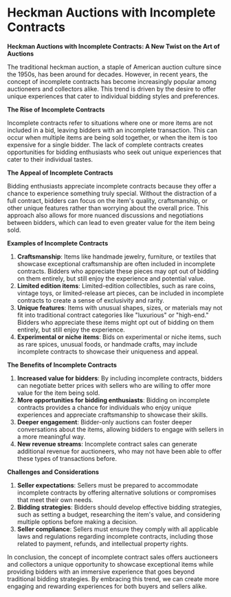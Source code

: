 # Heckman Auctions with Incomplete Contracts

**Heckman Auctions with Incomplete Contracts: A New Twist on the Art of Auctions**

The traditional heckman auction, a staple of American auction culture since the 1950s, has been around for decades. However, in recent years, the concept of incomplete contracts has become increasingly popular among auctioneers and collectors alike. This trend is driven by the desire to offer unique experiences that cater to individual bidding styles and preferences.

**The Rise of Incomplete Contracts**

Incomplete contracts refer to situations where one or more items are not included in a bid, leaving bidders with an incomplete transaction. This can occur when multiple items are being sold together, or when the item is too expensive for a single bidder. The lack of complete contracts creates opportunities for bidding enthusiasts who seek out unique experiences that cater to their individual tastes.

**The Appeal of Incomplete Contracts**

Bidding enthusiasts appreciate incomplete contracts because they offer a chance to experience something truly special. Without the distraction of a full contract, bidders can focus on the item's quality, craftsmanship, or other unique features rather than worrying about the overall price. This approach also allows for more nuanced discussions and negotiations between bidders, which can lead to even greater value for the item being sold.

**Examples of Incomplete Contracts**

1. **Craftsmanship**: Items like handmade jewelry, furniture, or textiles that showcase exceptional craftsmanship are often included in incomplete contracts. Bidders who appreciate these pieces may opt out of bidding on them entirely, but still enjoy the experience and potential value.
2. **Limited edition items**: Limited-edition collectibles, such as rare coins, vintage toys, or limited-release art pieces, can be included in incomplete contracts to create a sense of exclusivity and rarity.
3. **Unique features**: Items with unusual shapes, sizes, or materials may not fit into traditional contract categories like "luxurious" or "high-end." Bidders who appreciate these items might opt out of bidding on them entirely, but still enjoy the experience.
4. **Experimental or niche items**: Bids on experimental or niche items, such as rare spices, unusual foods, or handmade crafts, may include incomplete contracts to showcase their uniqueness and appeal.

**The Benefits of Incomplete Contracts**

1. **Increased value for bidders**: By including incomplete contracts, bidders can negotiate better prices with sellers who are willing to offer more value for the item being sold.
2. **More opportunities for bidding enthusiasts**: Bidding on incomplete contracts provides a chance for individuals who enjoy unique experiences and appreciate craftsmanship to showcase their skills.
3. **Deeper engagement**: Bidder-only auctions can foster deeper conversations about the items, allowing bidders to engage with sellers in a more meaningful way.
4. **New revenue streams**: Incomplete contract sales can generate additional revenue for auctioneers, who may not have been able to offer these types of transactions before.

**Challenges and Considerations**

1. **Seller expectations**: Sellers must be prepared to accommodate incomplete contracts by offering alternative solutions or compromises that meet their own needs.
2. **Bidding strategies**: Bidders should develop effective bidding strategies, such as setting a budget, researching the item's value, and considering multiple options before making a decision.
3. **Seller compliance**: Sellers must ensure they comply with all applicable laws and regulations regarding incomplete contracts, including those related to payment, refunds, and intellectual property rights.

In conclusion, the concept of incomplete contract sales offers auctioneers and collectors a unique opportunity to showcase exceptional items while providing bidders with an immersive experience that goes beyond traditional bidding strategies. By embracing this trend, we can create more engaging and rewarding experiences for both buyers and sellers alike.
